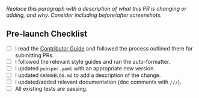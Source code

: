 _Replace this paragraph with a description of what this PR is changing or adding, and why. Consider including before/after screenshots._

## Pre-launch Checklist

- [ ] I read the [Contributor Guide] and followed the process outlined there for submitting PRs.
- [ ] I followed the relevant style guides and ran the auto-formatter.
- [ ] I updated `pubspec.yaml` with an appropriate new version.
- [ ] I updated `CHANGELOG.md` to add a description of the change.
- [ ] I updated/added relevant documentation (doc comments with `///`).
- [ ] All existing tests are passing.

<!-- Links -->

[Contributor Guide]: https://github.com/all-win-solutions/flutter-install-referrer/blob/main/CONTRIBUTING.md
